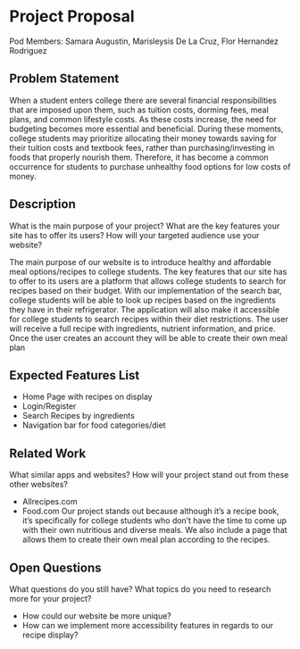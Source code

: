 # Project Proposal

Pod Members: Samara Augustin, Marisleysis De La Cruz, Flor Hernandez Rodriguez

## Problem Statement

When a student enters college there are several financial responsibilities that are imposed upon them, such as tuition costs, dorming fees, meal plans, and common lifestyle costs. As these costs increase, the need for budgeting becomes more essential and beneficial. During these moments, college students may prioritize allocating their money towards saving for their tuition costs and textbook fees, rather than purchasing/investing in foods that properly nourish them. Therefore, it has become a common occurrence for students to purchase unhealthy food options for low costs of money.

## Description

What is the main purpose of your project? What are the key features your site has to offer its users? How will your targeted audience use your website?

The main purpose of our website is to introduce healthy and affordable meal options/recipes to college students. The key features that our site has to offer to its users are a platform that allows college students to search for recipes based on their budget. With our implementation of the search bar, college students will be able to look up recipes based on the ingredients they have in their refrigerator. The application will also make it accessible for college students to search recipes within their diet restrictions. The user will receive a full recipe with ingredients, nutrient information, and price. Once the user creates an account they will be able to create their own meal plan


## Expected Features List

- Home Page with recipes on display
- Login/Register
- Search Recipes by ingredients
- Navigation bar for food categories/diet

## Related Work

What similar apps and websites? How will your project stand out from these other websites?

- Allrecipes.com
- Food.com
Our project stands out because although it’s a recipe book, it’s specifically for college students who don’t have the time to come up with their own nutritious and diverse meals. We also include a page that allows them to create their own meal plan according to the recipes.

## Open Questions

What questions do you still have? What topics do you need to research more for your project?

- How could our website be more unique?
- How can we implement more accessibility features in regards to our recipe display?

